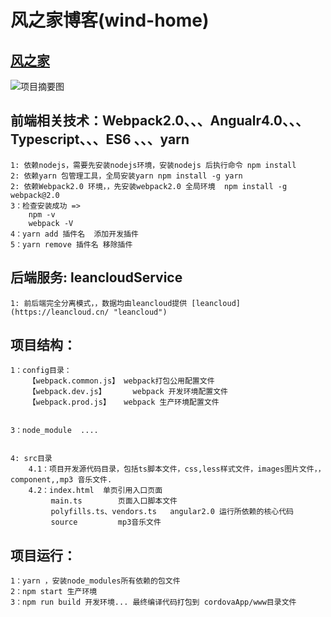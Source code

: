 

# 风之家博客(wind-home) 



## [风之家](http://www.windhome.win "风之家博客")  


![项目摘要图](https://raw.githubusercontent.com/ruanjq/windHome/master/src/images/wind_home.png)


## 前端相关技术：Webpack2.0、、、Angualr4.0、、、Typescript、、、ES6 、、、yarn
	
	1: 依赖nodejs，需要先安装nodejs环境，安装nodejs 后执行命令 npm install
	2: 依赖yarn 包管理工具，全局安装yarn npm install -g yarn
	2: 依赖Webpack2.0 环境，，先安装webpack2.0 全局环境  npm install -g webpack@2.0
	3：检查安装成功 =>
		npm -v
		webpack -V
	4：yarn add 插件名  添加开发插件
	5：yarn remove 插件名 移除插件

## 后端服务: leancloudService
    1: 前后端完全分离模式，，数据均由leancloud提供 [leancloud](https://leancloud.cn/ "leancloud")  


## 项目结构：
  
	1：config目录：
        【webpack.common.js】 webpack打包公用配置文件
        【webpack.dev.js】 	  webpack 开发环境配置文件
        【webpack.prod.js】   webpack 生产环境配置文件


	3：node_module  ....


	4: src目录
		4.1：项目开发源代码目录，包括ts脚本文件，css,less样式文件，images图片文件，，component,,mp3 音乐文件.
		4.2：index.html 	单页引用入口页面
		     main.ts    	页面入口脚本文件
		     polyfills.ts、vendors.ts   angular2.0 运行所依赖的核心代码
		     source         mp3音乐文件
		


## 项目运行：
    
	1：yarn ，安装node_modules所有依赖的包文件	 
	2：npm start 生产环境
	3：npm run build 开发环境... 最终编译代码打包到 cordovaApp/www目录文件







